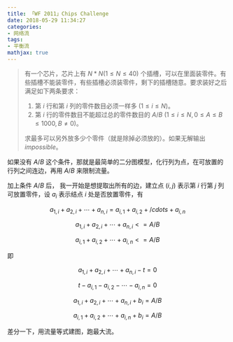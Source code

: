 ```yaml
---
title: 「WF 2011」Chips Challenge
date: 2018-05-29 11:34:27
categories:
- 网络流
tags:
- 平衡流
mathjax: true
---
```


> 有一个芯片，芯片上有 $N*N(1≤N≤40)$ 个插槽，可以在里面装零件。有些插槽不能装零件，有些插槽必须装零件，剩下的插槽随意。要求装好之后满足如下两条要求：
> 1. 第 $i$ 行和第 $i$ 列的零件数目必须一样多 $(1≤i≤N)$。
> 2. 第 $i$ 行的零件数目不能超过总的零件数目的 $A/B$ $(1≤i≤N,0≤A≤B≤1000,B≠0)$。
> 
> 求最多可以另外放多少个零件（就是除掉必须放的）。如果无解输出 $impossible$。

如果没有 $A/B$ 这个条件，那就是最简单的二分图模型，化行列为点，在可放置的行列之间连边，再用 $A/B$ 来限制流量。

加上条件 $A/B$ 后， 我一开始是想提取出所有的边，建立点 $(i,j)$ 表示第 $i$ 行第 $j$ 列可放置零件，设 $a_i$ 表示结点 $i$ 处是否放置零件，有

$$a_{1,i}+a_{2,i}+\cdots +a_{n,i}=a_{i,1}+a_{i,2}+/cdots +a_{i,n}$$

$$a_{1,i}+a_{2,i}+\cdots +a_{n,i}<=A/B$$

$$a_{i,1}+a_{i,2}+\cdots +a_{i,n}<=A/B$$

即

$$a_{1,i}+a_{2,i}+\cdots +a_{n,i}-t=0$$

$$t-a_{i,1}-a_{i,2}-\cdots -a_{i,n}=0$$

$$a_{1,i}+a_{2,i}+\cdots +a_{n,i}+b_i=A/B$$

$$a_{i,1}+a_{i,2}+\cdots +a_{i,n}+b_i=A/B$$

差分一下，用流量等式建图，跑最大流。
